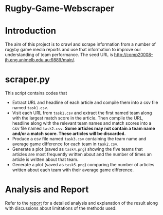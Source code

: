 # Rugby-Game-Webscraper

# Introduction
The aim of this project is to crawl and scrape information from a number of rugyby game media reports and use that information to improve our understanding of team performance. The seed URL is http://comp20008-jh.eng.unimelb.edu.au:9889/main/.

# scraper.py
This script contains codes that
- Extract URL and headline of each article and compile them into a csv file named `task1.csv`.
- Visit each URL from `task1.csv` and extract the first named team along with the largest match score in the article. Then compile the URL, headline along with the relevant team names and match scores into a csv file named `task2.csv`. **Some articles may not contain a team name and/or a match score. These articles will be discarded.**
- Produce a csv file named `task3.csv` containing the team name and average game difference for each team in `task2.csv`. 
- Generate a plot (saved as `task4.png`) showing the five teams that articles are most frequently written about and the number of times an article is written about that team.
- Generate a plot (saved as `task5.png`) comparing the number of articles written about each team with their average game difference. 

# Analysis and Report
Refer to the [report](https://github.com/olivertan1999/Rugby-Game-Webscraper/blob/main/RugbyGameReport.pdf) for a detailed analysis and explanation of the result along with discussions about limitations of the methods used.
